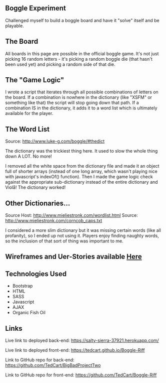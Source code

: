 ## Boggle Experiment

Challenged myself to build a boggle board and have it "solve" itself and be playable.

## The Board

All boards in this page are possible in the official boggle game. It's not just picking 16 random letters - it's picking a random boggle die (that hasn't been used yet) and picking a random side of that die.

## The "Game Logic"

I wrote a script that iterates through all possible combinations of letters on the board. If a combination is nowhere in the dictionary (like "XSFM" or something like that) the script will stop going down that path. If a combination IS in the dictionary, it adds it to a word list which is ultimately available for the player.

## The Word List

Source: http://www.luke-g.com/boggle/#thedict

The dictionary was the trickiest thing here. It used to slow the whole thing down A LOT. No more!

I removed all the white space from the dictionary file and made it an object full of shorter arrays (instead of one long array, which wasn't playing nice with javascript's indexOf() function). Then I made the game logic check against the appropriate sub-dictionary instead of the entire dictionary and Violå! The dictionary worked!

## Other Dictionaries...

Source Host: http://www.mieliestronk.com/wordlist.html
Source: http://www.mieliestronk.com/corncob_caps.txt

I considered a more slim dictionary but it was missing certain words (like all profanity), so I ended up not using it. Players enjoy finding naughty words, so the inclusion of that sort of thing was important to me.

## Wireframes and Uer-Stories available [Here](https://git.generalassemb.ly/TedCart/full-stack-project-practice/blob/response/practice.md)

## Technologies Used

  - Bootstrap
  - HTML
  - SASS
  - Javascript
  - AJAX
  - Organic Fish Oil

  ## Links

  Live link to deployed back-end: https://salty-sierra-37921.herokuapp.com/

  Live link to deployed front-end: https://tedcart.github.io/Boggle-Riff

  Link to GitHub repo for back-end: https://github.com/TedCart/BigBadProjectTwo

  Link to GitHub repo for front-end: https://github.com/TedCart/Boggle-Riff
